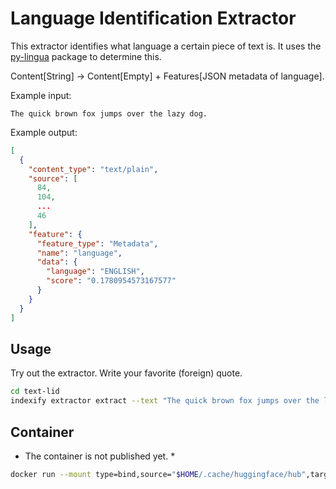 # Language Identification Extractor

This extractor identifies what language a certain piece of text is.
It uses the [py-lingua](https://github.com/pemistahl/lingua-py) package to determine this.

Content[String] -> Content[Empty] + Features[JSON metadata of language].

Example input:

```text
The quick brown fox jumps over the lazy dog.
```

Example output:

```json
[
  {
    "content_type": "text/plain",
    "source": [
      84,
      104,
      ...
      46
    ],
    "feature": {
      "feature_type": "Metadata",
      "name": "language",
      "data": {
        "language": "ENGLISH",
        "score": "0.1780954573167577"
      }
    }
  }
]
```

## Usage

Try out the extractor. Write your favorite (foreign) quote.

```bash
cd text-lid
indexify extractor extract --text "The quick brown fox jumps over the lazy dog."
```

## Container

* The container is not published yet. *

```bash
docker run --mount type=bind,source="$HOME/.cache/huggingface/hub",target=/root/.cache/huggingface/hub yenicelik/language-extractor extractor extract --text "The quick brown fox jumps over the lazy dog."
```
